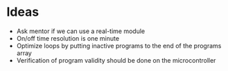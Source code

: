 # Ideas

* Ask mentor if we can use a real-time module
* On/off time resolution is one minute
* Optimize loops by putting inactive programs to the end of the programs array
* Verification of program validity should be done on the microcontroller
